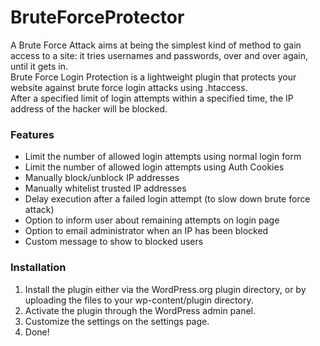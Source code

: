 # BruteForceProtector
A Brute Force Attack aims at being the simplest kind of method to gain access to a site: it tries usernames and passwords, over and over again, until it gets in.<br>
Brute Force Login Protection is a lightweight plugin that protects your website against brute force login attacks using .htaccess.<br>
After a specified limit of login attempts within a specified time, the IP address of the hacker will be blocked.

### Features

* Limit the number of allowed login attempts using normal login form
* Limit the number of allowed login attempts using Auth Cookies
* Manually block/unblock IP addresses
* Manually whitelist trusted IP addresses
* Delay execution after a failed login attempt (to slow down brute force attack)
* Option to inform user about remaining attempts on login page
* Option to email administrator when an IP has been blocked
* Custom message to show to blocked users

### Installation 
1. Install the plugin either via the WordPress.org plugin directory, or by uploading the files to your wp-content/plugin directory.
2. Activate the plugin through the WordPress admin panel.
3. Customize the settings on the settings page.
4. Done!

